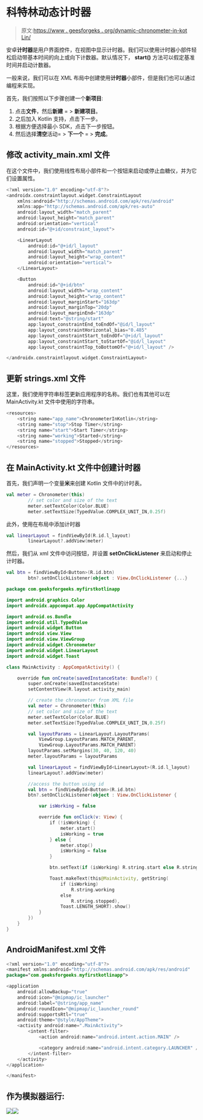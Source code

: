 # 科特林动态计时器

> 原文:[https://www . geesforgeks . org/dynamic-chronometer-in-kot Lin/](https://www.geeksforgeeks.org/dynamic-chronometer-in-kotlin/)

安卓**计时器**是用户界面控件，在视图中显示计时器。我们可以使用计时器小部件轻松启动带基本时间的向上或向下计数器。默认情况下， **start()** 方法可以假定基准时间并启动计数器。

一般来说，我们可以在 XML 布局中创建使用**计时器**小部件，但是我们也可以通过编程来实现。

首先，我们按照以下步骤创建一个**新项目**:

1.  点击**文件**，然后**新建** = > **新建项目**。
2.  之后加入 Kotlin 支持，点击下一步。
3.  根据方便选择最小 SDK，点击下一步按钮。
4.  然后选择**清空**活动= > **下一个** = > **完成**。

## 修改 activity_main.xml 文件

在这个文件中，我们使用线性布局小部件和一个按钮来启动或停止血糖仪，并为它们设置属性。

```kt
<?xml version="1.0" encoding="utf-8"?>
<androidx.constraintlayout.widget.ConstraintLayout
    xmlns:android="http://schemas.android.com/apk/res/android"
    xmlns:app="http://schemas.android.com/apk/res-auto"
    android:layout_width="match_parent"
    android:layout_height="match_parent"
    android:orientation="vertical"
    android:id="@+id/constraint_layout">

    <LinearLayout
        android:id="@+id/l_layout"
        android:layout_width="match_parent"
        android:layout_height="wrap_content"
        android:orientation="vertical">
    </LinearLayout>

    <Button
        android:id="@+id/btn"
        android:layout_width="wrap_content"
        android:layout_height="wrap_content"
        android:layout_marginStart="163dp"
        android:layout_marginTop="20dp"
        android:layout_marginEnd="163dp"
        android:text="@string/start"
        app:layout_constraintEnd_toEndOf="@id/l_layout"
        app:layout_constraintHorizontal_bias="0.485"
        app:layout_constraintStart_toEndOf="@+id/l_layout"
        app:layout_constraintStart_toStartOf="@id/l_layout"
        app:layout_constraintTop_toBottomOf="@+id/l_layout" />

</androidx.constraintlayout.widget.ConstraintLayout>
```

## 更新 strings.xml 文件

这里，我们使用字符串标签更新应用程序的名称。我们也有其他可以在 MainActivity.kt 文件中使用的字符串。

```kt
<resources>
    <string name="app_name">ChronometerInKotlin</string>
    <string name="stop">Stop Timer</string>
    <string name="start">Start Timer</string>
    <string name="working">Started</string>
    <string name="stopped">Stopped</string>
</resources>
```

## 在 MainActivity.kt 文件中创建计时器

首先，我们声明一个变量**米**来创建 Kotlin 文件中的计时表。

```kt
val meter = Chronometer(this)
        // set color and size of the text
        meter.setTextColor(Color.BLUE)
        meter.setTextSize(TypedValue.COMPLEX_UNIT_IN,0.25f)

```

此外，使用在布局中添加计时器

```kt
val linearLayout = findViewById(R.id.l_layout)
        linearLayout?.addView(meter) 
```

然后，我们从 xml 文件中访问按钮，并设置 **setOnClickListener** 来启动和停止计时器。

```kt
val btn = findViewById<Button>(R.id.btn)
        btn?.setOnClickListener(object : View.OnClickListener {...}

```

```kt
package com.geeksforgeeks.myfirstkotlinapp

import android.graphics.Color
import androidx.appcompat.app.AppCompatActivity

import android.os.Bundle
import android.util.TypedValue
import android.widget.Button
import android.view.View
import android.view.ViewGroup
import android.widget.Chronometer
import android.widget.LinearLayout
import android.widget.Toast

class MainActivity : AppCompatActivity() {

    override fun onCreate(savedInstanceState: Bundle?) {
        super.onCreate(savedInstanceState)
        setContentView(R.layout.activity_main)

        // create the chronometer from XML file
        val meter = Chronometer(this)
        // set color and size of the text
        meter.setTextColor(Color.BLUE)
        meter.setTextSize(TypedValue.COMPLEX_UNIT_IN,0.25f)

        val layoutParams = LinearLayout.LayoutParams(
            ViewGroup.LayoutParams.MATCH_PARENT,
            ViewGroup.LayoutParams.MATCH_PARENT)
        layoutParams.setMargins(30, 40, 120, 40)
        meter.layoutParams = layoutParams

        val linearLayout = findViewById<LinearLayout>(R.id.l_layout)
        linearLayout?.addView(meter)

        //access the button using id
        val btn = findViewById<Button>(R.id.btn)
        btn?.setOnClickListener(object : View.OnClickListener {

            var isWorking = false

            override fun onClick(v: View) {
                if (!isWorking) {
                    meter.start()
                    isWorking = true
                } else {
                    meter.stop()
                    isWorking = false
                }

                btn.setText(if (isWorking) R.string.start else R.string.stop)

                Toast.makeText(this@MainActivity, getString(
                    if (isWorking)
                        R.string.working
                    else
                        R.string.stopped),
                    Toast.LENGTH_SHORT).show()
            }
        })
    }
}
```

## AndroidManifest.xml 文件

```kt
<?xml version="1.0" encoding="utf-8"?>
<manifest xmlns:android="http://schemas.android.com/apk/res/android"
package="com.geeksforgeeks.myfirstkotlinapp">

<application
    android:allowBackup="true"
    android:icon="@mipmap/ic_launcher"
    android:label="@string/app_name"
    android:roundIcon="@mipmap/ic_launcher_round"
    android:supportsRtl="true"
    android:theme="@style/AppTheme">
    <activity android:name=".MainActivity">
        <intent-filter>
            <action android:name="android.intent.action.MAIN" />

            <category android:name="android.intent.category.LAUNCHER" />
        </intent-filter>
    </activity>
</application>

</manifest>
```

## 作为模拟器运行:

![](img/5c7198981d6397dfef68918fd2b90d74.png)![](img/536c3c1d31503566cbff4e145a54c61a.png)